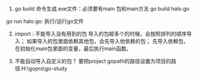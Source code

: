1. go build 命令生成.exe文件：必须要有main 包和main方法
go build halo.go

go run halo.go: 执行/运行go文件

2. import : 不能导入没有用到的包
导入的包邮多个的时候，会按照排列的顺序导入；
如果导入的包里面依赖其他包，会先导入他依赖的包；
先导入依赖包，在初始化main包里面的变量，最后执行main函数。

3. 不能自动导入自定义的包？
要把project gopath的路径设置为项目的路径:H:\gopro\go-study
